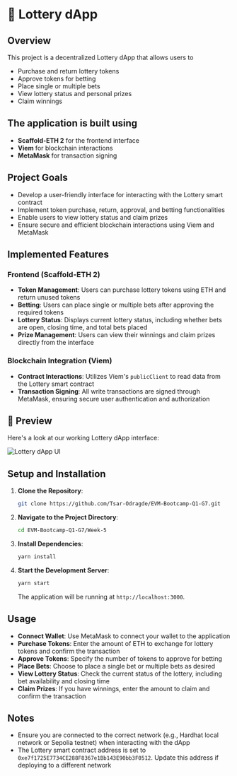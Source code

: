 # 🎰 Lottery dApp

## Overview
This project is a decentralized Lottery dApp that allows users to  

- Purchase and return lottery tokens  
- Approve tokens for betting  
- Place single or multiple bets  
- View lottery status and personal prizes  
- Claim winnings  
 
## The application is built using  
- **Scaffold-ETH 2** for the frontend interface  
- **Viem** for blockchain interactions  
- **MetaMask** for transaction signing  

## Project Goals

- Develop a user-friendly interface for interacting with the Lottery smart contract  
- Implement token purchase, return, approval, and betting functionalities  
- Enable users to view lottery status and claim prizes  
- Ensure secure and efficient blockchain interactions using Viem and MetaMask  

## Implemented Features

### Frontend (Scaffold-ETH 2)

- **Token Management**: Users can purchase lottery tokens using ETH and return unused tokens  
- **Betting**: Users can place single or multiple bets after approving the required tokens  
- **Lottery Status**: Displays current lottery status, including whether bets are open, closing time, and total bets placed  
- **Prize Management**: Users can view their winnings and claim prizes directly from the interface  

### Blockchain Integration (Viem)

- **Contract Interactions**: Utilizes Viem's `publicClient` to read data from the Lottery smart contract  
- **Transaction Signing**: All write transactions are signed through MetaMask, ensuring secure user authentication and authorization  

## 🎨 Preview

Here's a look at our working Lottery dApp interface:

![Lottery dApp UI](https://i.imgur.com/WHPLEzr.png)

## Setup and Installation

1. **Clone the Repository**:

   ```bash
   git clone https://github.com/Tsar-Odragde/EVM-Bootcamp-Q1-G7.git
   ```

2. **Navigate to the Project Directory**:

   ```bash
   cd EVM-Bootcamp-Q1-G7/Week-5
   ```

3. **Install Dependencies**:

   ```bash
   yarn install
   ```

4. **Start the Development Server**:

   ```bash
   yarn start
   ```

   The application will be running at `http://localhost:3000`.

## Usage

- **Connect Wallet**: Use MetaMask to connect your wallet to the application  
- **Purchase Tokens**: Enter the amount of ETH to exchange for lottery tokens and confirm the transaction  
- **Approve Tokens**: Specify the number of tokens to approve for betting  
- **Place Bets**: Choose to place a single bet or multiple bets as desired  
- **View Lottery Status**: Check the current status of the lottery, including bet availability and closing time  
- **Claim Prizes**: If you have winnings, enter the amount to claim and confirm the transaction  

## Notes

- Ensure you are connected to the correct network (e.g., Hardhat local network or Sepolia testnet) when interacting with the dApp  
- The Lottery smart contract address is set to `0xe7f1725E7734CE288F8367e1Bb143E90bb3F0512`. Update this address if deploying to a different network  
